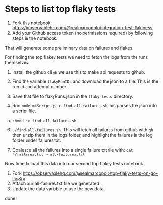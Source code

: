 # Steps to list top flaky tests

1. Fork this notebook:
https://observablehq.com/@realmarcopolo/integration-test-flakiness
1. Add your Github access token (no permissions required) by following steps in
   the notebook.

That will generate some preliminary data on failures and flakes.

For finding the top flakey tests we need to fetch the logs from the runs
themselves.

1. Install the github cli `gh` we use this to make api requests to github.

1. Find the variable `flakyRunIDs` and download the json to a file. This is the run
id and attempt number.
1. Save that file to flakyRuns.json in the `flaky-tests` directory.
1. Run `node mkScript.js > find-all-failures.sh` this parses the json into a
   script file.
1. `chmod +x find-all-failures.sh`
1. `./find-all-failures.sh`. This will fetch all failures from github with `gh`
   then unzip them in the logs folder, and highlight the failures in the log
   folder under failures.txt.
1. Coalesce all the failures into a single failure txt file with:  `cat
   */failures.txt > all-failures.txt`

Now time to load this data into our second top flakey tests notebook.

1. Fork https://observablehq.com/@realmarcopolo/top-flaky-tests-on-go-libp2p
1. Attach our all-failures.txt file we generated
1. Update the data variable to use the new data.

done!


